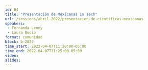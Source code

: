 ```yaml
---
id: B4
title: "Presentación de Mexicanas in Tech"
url: /sessions/abril-2022/presentacion-de-cientificas-mexicanas
speakers:
 - Fernanda Leony
 - Laura Bucio
format: comunidad
block: b-2022
time_start: 2022-04-07T11:20:00-05:00
time_end: 2022-04-07T11:25:00-05:00
video:
slides:
---
```

